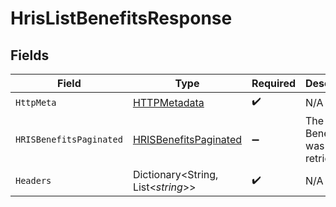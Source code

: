 # HrisListBenefitsResponse


## Fields

| Field                                                                     | Type                                                                      | Required                                                                  | Description                                                               |
| ------------------------------------------------------------------------- | ------------------------------------------------------------------------- | ------------------------------------------------------------------------- | ------------------------------------------------------------------------- |
| `HttpMeta`                                                                | [HTTPMetadata](../../Models/Components/HTTPMetadata.md)                   | :heavy_check_mark:                                                        | N/A                                                                       |
| `HRISBenefitsPaginated`                                                   | [HRISBenefitsPaginated](../../Models/Components/HRISBenefitsPaginated.md) | :heavy_minus_sign:                                                        | The list of Benefits was retrieved.                                       |
| `Headers`                                                                 | Dictionary<String, List<*string*>>                                        | :heavy_check_mark:                                                        | N/A                                                                       |